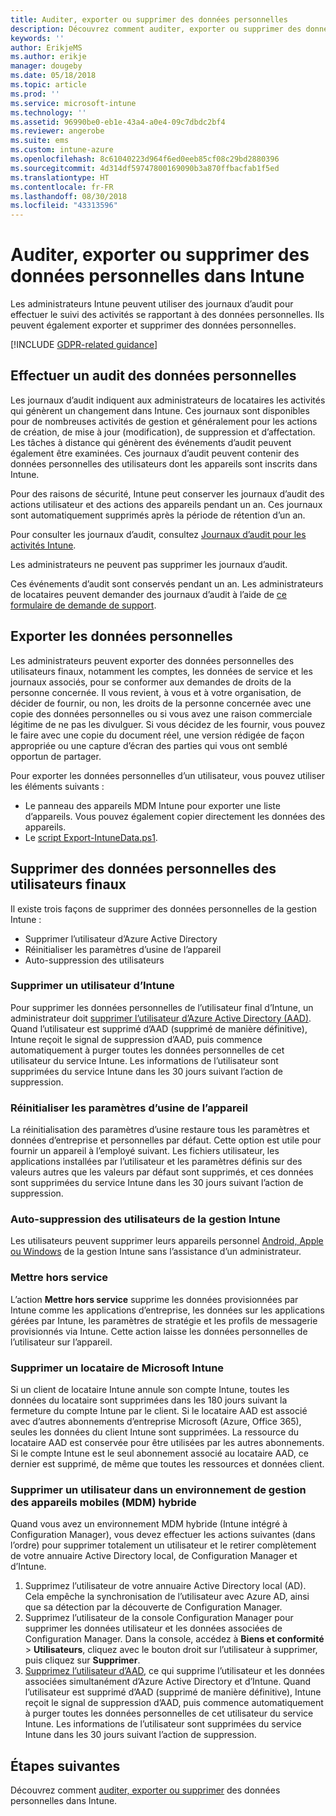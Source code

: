 ```yaml
---
title: Auditer, exporter ou supprimer des données personnelles
description: Découvrez comment auditer, exporter ou supprimer des données personnelles.
keywords: ''
author: ErikjeMS
ms.author: erikje
manager: dougeby
ms.date: 05/18/2018
ms.topic: article
ms.prod: ''
ms.service: microsoft-intune
ms.technology: ''
ms.assetid: 96990be0-eb1e-43a4-a0e4-09c7dbdc2bf4
ms.reviewer: angerobe
ms.suite: ems
ms.custom: intune-azure
ms.openlocfilehash: 8c61040223d964f6ed0eeb85cf08c29bd2880396
ms.sourcegitcommit: 4d314df59747800169090b3a870ffbacfab1f5ed
ms.translationtype: HT
ms.contentlocale: fr-FR
ms.lasthandoff: 08/30/2018
ms.locfileid: "43313596"
---
```

# <a name="audit-export-or-delete-personal-data-in-intune"></a>Auditer, exporter ou supprimer des données personnelles dans Intune

Les administrateurs Intune peuvent utiliser des journaux d’audit pour effectuer le suivi des activités se rapportant à des données personnelles. Ils peuvent également exporter et supprimer des données personnelles.

[!INCLUDE [GDPR-related guidance](./includes/gdpr-intro-sentence.md)]

## <a name="audit-personal-data"></a>Effectuer un audit des données personnelles

Les journaux d’audit indiquent aux administrateurs de locataires les activités qui génèrent un changement dans Intune. Ces journaux sont disponibles pour de nombreuses activités de gestion et généralement pour les actions de création, de mise à jour (modification), de suppression et d’affectation. Les tâches à distance qui génèrent des événements d’audit peuvent également être examinées. Ces journaux d’audit peuvent contenir des données personnelles des utilisateurs dont les appareils sont inscrits dans Intune.  

Pour des raisons de sécurité, Intune peut conserver les journaux d’audit des actions utilisateur et des actions des appareils pendant un an. Ces journaux sont automatiquement supprimés après la période de rétention d’un an.

Pour consulter les journaux d’audit, consultez [Journaux d’audit pour les activités Intune](monitor-audit-logs.md). 

Les administrateurs ne peuvent pas supprimer les journaux d’audit.

Ces événements d’audit sont conservés pendant un an. Les administrateurs de locataires peuvent demander des journaux d’audit à l’aide de [ce formulaire de demande de support](https://privacy.microsoft.com/en-US/privacy-questions?).

## <a name="export-personal-data"></a>Exporter les données personnelles

Les administrateurs peuvent exporter des données personnelles des utilisateurs finaux, notamment les comptes, les données de service et les journaux associés, pour se conformer aux demandes de droits de la personne concernée. Il vous revient, à vous et à votre organisation, de décider de fournir, ou non, les droits de la personne concernée avec une copie des données personnelles ou si vous avez une raison commerciale légitime de ne pas les divulguer. Si vous décidez de les fournir, vous pouvez le faire avec une copie du document réel, une version rédigée de façon appropriée ou une capture d’écran des parties qui vous ont semblé opportun de partager.

Pour exporter les données personnelles d’un utilisateur, vous pouvez utiliser les éléments suivants : 
- Le panneau des appareils MDM Intune pour exporter une liste d’appareils. Vous pouvez également copier directement les données des appareils.
- Le [script Export-IntuneData.ps1](https://aka.ms/intunedataexport).

## <a name="delete-end-user-personal-data"></a>Supprimer des données personnelles des utilisateurs finaux

Il existe trois façons de supprimer des données personnelles de la gestion Intune :
- Supprimer l’utilisateur d’Azure Active Directory
- Réinitialiser les paramètres d’usine de l’appareil
- Auto-suppression des utilisateurs

### <a name="delete-a-user-from-intune"></a>Supprimer un utilisateur d’Intune

Pour supprimer les données personnelles de l’utilisateur final d’Intune, un administrateur doit [supprimer l’utilisateur d’Azure Active Directory (AAD)](https://docs.microsoft.com/en-us/azure/active-directory/add-users-azure-active-directory.md#delete-users-from-azure-ad). Quand l’utilisateur est supprimé d’AAD (supprimé de manière définitive), Intune reçoit le signal de suppression d’AAD, puis commence automatiquement à purger toutes les données personnelles de cet utilisateur du service Intune. Les informations de l’utilisateur sont supprimées du service Intune dans les 30 jours suivant l’action de suppression.

### <a name="reset-device-to-factory-settings"></a>Réinitialiser les paramètres d’usine de l’appareil
La réinitialisation des paramètres d’usine restaure tous les paramètres et données d’entreprise et personnelles par défaut. Cette option est utile pour fournir un appareil à l’employé suivant. Les fichiers utilisateur, les applications installées par l’utilisateur et les paramètres définis sur des valeurs autres que les valeurs par défaut sont supprimés, et ces données sont supprimées du service Intune dans les 30 jours suivant l’action de suppression.

### <a name="user-self-removal-from-intune-management"></a>Auto-suppression des utilisateurs de la gestion Intune
Les utilisateurs peuvent supprimer leurs appareils personnel [Android, Apple ou Windows](https://docs.microsoft.com/en-us/intune-user-help/unenroll-your-device-from-intune-android.md) de la gestion Intune sans l’assistance d’un administrateur.   

### <a name="retire"></a>Mettre hors service
L’action **Mettre hors service** supprime les données provisionnées par Intune comme les applications d’entreprise, les données sur les applications gérées par Intune, les paramètres de stratégie et les profils de messagerie provisionnés via Intune. Cette action laisse les données personnelles de l’utilisateur sur l’appareil.

### <a name="delete-a-tenant-from-microsoft-intune"></a>Supprimer un locataire de Microsoft Intune

Si un client de locataire Intune annule son compte Intune, toutes les données du locataire sont supprimées dans les 180 jours suivant la fermeture du compte Intune par le client. Si le locataire AAD est associé avec d’autres abonnements d’entreprise Microsoft (Azure, Office 365), seules les données du client Intune sont supprimées. La ressource du locataire AAD est conservée pour être utilisées par les autres abonnements. Si le compte Intune est le seul abonnement associé au locataire AAD, ce dernier est supprimé, de même que toutes les ressources et données client.

### <a name="delete-a-user-in-a-hybrid-mobile-device-management-mdm-environment"></a>Supprimer un utilisateur dans un environnement de gestion des appareils mobiles (MDM) hybride
Quand vous avez un environnement MDM hybride (Intune intégré à Configuration Manager), vous devez effectuer les actions suivantes (dans l’ordre) pour supprimer totalement un utilisateur et le retirer complètement de votre annuaire Active Directory local, de Configuration Manager et d’Intune.

1. Supprimez l’utilisateur de votre annuaire Active Directory local (AD). Cela empêche la synchronisation de l’utilisateur avec Azure AD, ainsi que sa détection par la découverte de Configuration Manager. 
2. Supprimez l’utilisateur de la console Configuration Manager pour supprimer les données utilisateur et les données associées de Configuration Manager. Dans la console, accédez à **Biens et conformité** > **Utilisateurs**, cliquez avec le bouton droit sur l’utilisateur à supprimer, puis cliquez sur **Supprimer**.
3. [Supprimez l’utilisateur d’AAD](https://docs.microsoft.com/azure/active-directory/add-users-azure-active-directory.md#delete-users-from-azure-ad), ce qui supprime l’utilisateur et les données associées simultanément d’Azure Active Directory et d’Intune. Quand l’utilisateur est supprimé d’AAD (supprimé de manière définitive), Intune reçoit le signal de suppression d’AAD, puis commence automatiquement à purger toutes les données personnelles de cet utilisateur du service Intune. Les informations de l’utilisateur sont supprimées du service Intune dans les 30 jours suivant l’action de suppression.

## <a name="next-steps"></a>Étapes suivantes

Découvrez comment [auditer, exporter ou supprimer](privacy-data-audit-export-delete.md) des données personnelles dans Intune.
